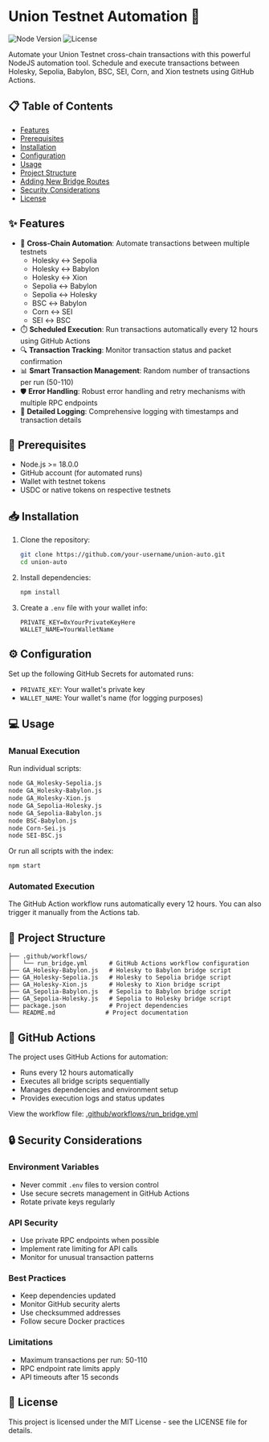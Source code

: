 # Union Testnet Automation 🔄
![Node Version](https://img.shields.io/badge/node-%3E%3D18.0.0-brightgreen?style=flat-square)
![License](https://img.shields.io/badge/license-MIT-blue?style=flat-square)

Automate your Union Testnet cross-chain transactions with this powerful NodeJS automation tool. Schedule and execute transactions between Holesky, Sepolia, Babylon, BSC, SEI, Corn, and Xion testnets using GitHub Actions.

## 📋 Table of Contents

- [Features](#features)
- [Prerequisites](#prerequisites)
- [Installation](#installation)
- [Configuration](#configuration)
- [Usage](#usage)
- [Project Structure](#project-structure)
- [Adding New Bridge Routes](#adding-new-bridge-routes)
- [Security Considerations](#security-considerations)
- [License](#license)

## ✨ Features

- 🔄 **Cross-Chain Automation**: Automate transactions between multiple testnets
  - Holesky ↔️ Sepolia
  - Holesky ↔️ Babylon
  - Holesky ↔️ Xion
  - Sepolia ↔️ Babylon
  - Sepolia ↔️ Holesky
  - BSC ↔️ Babylon
  - Corn ↔️ SEI
  - SEI ↔️ BSC
- ⏱️ **Scheduled Execution**: Run transactions automatically every 12 hours using GitHub Actions
- 🔍 **Transaction Tracking**: Monitor transaction status and packet confirmation
- 📊 **Smart Transaction Management**: Random number of transactions per run (50-110)
- 🛡️ **Error Handling**: Robust error handling and retry mechanisms with multiple RPC endpoints
- 📝 **Detailed Logging**: Comprehensive logging with timestamps and transaction details

## 🚀 Prerequisites

- Node.js >= 18.0.0
- GitHub account (for automated runs)
- Wallet with testnet tokens
- USDC or native tokens on respective testnets

## 📥 Installation

1. Clone the repository:
   ```bash
   git clone https://github.com/your-username/union-auto.git
   cd union-auto
   ```

2. Install dependencies:
   ```bash
   npm install
   ```

3. Create a `.env` file with your wallet info:
   ```
   PRIVATE_KEY=0xYourPrivateKeyHere
   WALLET_NAME=YourWalletName
   ```

## ⚙️ Configuration

Set up the following GitHub Secrets for automated runs:

- `PRIVATE_KEY`: Your wallet's private key
- `WALLET_NAME`: Your wallet's name (for logging purposes)

## 💻 Usage

### Manual Execution

Run individual scripts:

```bash
node GA_Holesky-Sepolia.js
node GA_Holesky-Babylon.js
node GA_Holesky-Xion.js
node GA_Sepolia-Holesky.js
node GA_Sepolia-Babylon.js
node BSC-Babylon.js
node Corn-Sei.js
node SEI-BSC.js
```

Or run all scripts with the index:

```bash
npm start
```

### Automated Execution

The GitHub Action workflow runs automatically every 12 hours. You can also trigger it manually from the Actions tab.

## 📁 Project Structure

```
├── .github/workflows/
│   └── run_bridge.yml      # GitHub Actions workflow configuration
├── GA_Holesky-Babylon.js   # Holesky to Babylon bridge script
├── GA_Holesky-Sepolia.js   # Holesky to Sepolia bridge script
├── GA_Holesky-Xion.js      # Holesky to Xion bridge script
├── GA_Sepolia-Babylon.js   # Sepolia to Babylon bridge script
├── GA_Sepolia-Holesky.js   # Sepolia to Holesky bridge script
├── package.json            # Project dependencies
└── README.md              # Project documentation
```

## 🤖 GitHub Actions

The project uses GitHub Actions for automation:

- Runs every 12 hours automatically
- Executes all bridge scripts sequentially
- Manages dependencies and environment setup
- Provides execution logs and status updates

View the workflow file: [.github/workflows/run_bridge.yml](.github/workflows/run_bridge.yml)

## 🔒 Security Considerations

### Environment Variables
- Never commit `.env` files to version control
- Use secure secrets management in GitHub Actions
- Rotate private keys regularly

### API Security
- Use private RPC endpoints when possible
- Implement rate limiting for API calls
- Monitor for unusual transaction patterns

### Best Practices
- Keep dependencies updated
- Monitor GitHub security alerts
- Use checksummed addresses
- Follow secure Docker practices

### Limitations
- Maximum transactions per run: 50-110
- RPC endpoint rate limits apply
- API timeouts after 15 seconds

## 📄 License

This project is licensed under the MIT License - see the LICENSE file for details.
